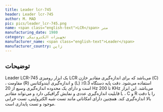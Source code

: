 ```yaml
---
title: Leader lcr-745
header: Leader lcr-745
author: M. MAD
pic: pics/leader_lcr-745.png
name: <span class="english-text">LCR</span> متر
manufacturing_date: 1980
category: تجهیزات الکترونیکی
manufacturer_name: <span class="english-text">Leader</span>
manufacturer_country: ژاپن
---
```


<h2 class="fa-IR-explanation-header">توضیحات</h2>
<p>
<span class="english-text">Leader LCR-745</span>
یک ابزار رومیزی
<span class="english-text">LCR</span>
می‌باشد که برای اندازه‌گیری مقادیر خازن
<span class="english-text">(C)</span>
، مقاومت
<span class="english-text">(R)</span>
و اندازه‌گیری ایندوکتانس
<span class="english-text">(L)</span>
استفاده می‌شود. دقت پایه دستگاه 0.3٪ است و دارای یک محدوده اندازه‌گیری وسیع از
<span class="english-text">20 Hz</span>
تا
<span class="english-text">200 KHz</span>
می‌باشد. این ابزار قابلیت اندازه‌گیری عددی و نمایش گرافیکی دارد و می‌تواند
مقادیر
<span class="english-text">L</span>
،
<span class="english-text">C</span>
و
<span class="english-text">R</span>
را با دقت بالا اندازه‌گیری کند. همچنین دارای امکاناتی مانند تست شبه
الکترولیتی، تست خرابی موجود و تست پایداری است.
</p>
